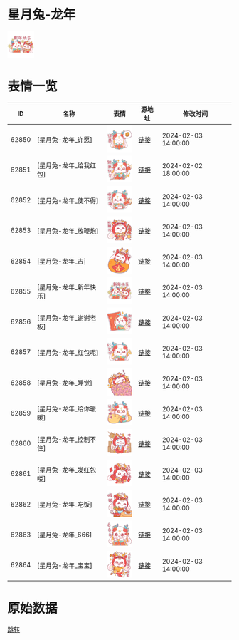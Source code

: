 # 星月兔-龙年

<img src="./cover.png" height="60" alt="cover" />

# 表情一览

|ID|名称|表情|源地址|修改时间|
|----|----|----|----|----|
|62850|[星月兔-龙年_许愿]|<img src="./pic/062850_%5B星月兔-龙年_许愿%5D.png" height="60" alt="许愿"/>|[链接](https://i0.hdslb.com/bfs/garb/fe6a673c464d72914ae068a807a86b4268ac1e38.png)|2024-02-03 14:00:00|
|62851|[星月兔-龙年_给我红包]|<img src="./pic/062851_%5B星月兔-龙年_给我红包%5D.png" height="60" alt="给我红包"/>|[链接](https://i0.hdslb.com/bfs/garb/9625501242b5d0b7aaf2b64ea0569e7e4b708575.png)|2024-02-02 18:00:00|
|62852|[星月兔-龙年_使不得]|<img src="./pic/062852_%5B星月兔-龙年_使不得%5D.png" height="60" alt="使不得"/>|[链接](https://i0.hdslb.com/bfs/garb/5b7ce410c66ba2933747233cdb6498a4af3368ce.png)|2024-02-03 14:00:00|
|62853|[星月兔-龙年_放鞭炮]|<img src="./pic/062853_%5B星月兔-龙年_放鞭炮%5D.png" height="60" alt="放鞭炮"/>|[链接](https://i0.hdslb.com/bfs/garb/71dfbb5e10d2268762702bb4822cb9d2ba9b920b.png)|2024-02-03 14:00:00|
|62854|[星月兔-龙年_吉]|<img src="./pic/062854_%5B星月兔-龙年_吉%5D.png" height="60" alt="吉"/>|[链接](https://i0.hdslb.com/bfs/garb/e6e7b4238eb28c446f3a0cc1481ad47f145bca0b.png)|2024-02-03 14:00:00|
|62855|[星月兔-龙年_新年快乐]|<img src="./pic/062855_%5B星月兔-龙年_新年快乐%5D.png" height="60" alt="新年快乐"/>|[链接](https://i0.hdslb.com/bfs/garb/bcc83e6729c390861188e803aab0e38ef8311a41.png)|2024-02-03 14:00:00|
|62856|[星月兔-龙年_谢谢老板]|<img src="./pic/062856_%5B星月兔-龙年_谢谢老板%5D.png" height="60" alt="谢谢老板"/>|[链接](https://i0.hdslb.com/bfs/garb/7488793758497cb10cfc6753064f94f1348f5dec.png)|2024-02-03 14:00:00|
|62857|[星月兔-龙年_红包呢]|<img src="./pic/062857_%5B星月兔-龙年_红包呢%5D.png" height="60" alt="红包呢"/>|[链接](https://i0.hdslb.com/bfs/garb/45962265407e00c410a2fd42329150d785b411ff.png)|2024-02-03 14:00:00|
|62858|[星月兔-龙年_睡觉]|<img src="./pic/062858_%5B星月兔-龙年_睡觉%5D.png" height="60" alt="睡觉"/>|[链接](https://i0.hdslb.com/bfs/garb/99a1f04561bfe0f49bd0a7464afb7347ea76622e.png)|2024-02-03 14:00:00|
|62859|[星月兔-龙年_给你暖暖]|<img src="./pic/062859_%5B星月兔-龙年_给你暖暖%5D.png" height="60" alt="给你暖暖"/>|[链接](https://i0.hdslb.com/bfs/garb/7a9f437c130d4cd07b8bda2c2816afd1dd79ba8d.png)|2024-02-03 14:00:00|
|62860|[星月兔-龙年_控制不住]|<img src="./pic/062860_%5B星月兔-龙年_控制不住%5D.png" height="60" alt="控制不住"/>|[链接](https://i0.hdslb.com/bfs/garb/9b1a0089f6f98b381ef737744cc09f2861cdea04.png)|2024-02-03 14:00:00|
|62861|[星月兔-龙年_发红包喽]|<img src="./pic/062861_%5B星月兔-龙年_发红包喽%5D.png" height="60" alt="发红包喽"/>|[链接](https://i0.hdslb.com/bfs/garb/f22f1a816e470b59e73391fb95cdb220e492b6de.png)|2024-02-03 14:00:00|
|62862|[星月兔-龙年_吃饭]|<img src="./pic/062862_%5B星月兔-龙年_吃饭%5D.png" height="60" alt="吃饭"/>|[链接](https://i0.hdslb.com/bfs/garb/c0b48822193df05086964fa7ba7c046de19938aa.png)|2024-02-03 14:00:00|
|62863|[星月兔-龙年_666]|<img src="./pic/062863_%5B星月兔-龙年_666%5D.png" height="60" alt="666"/>|[链接](https://i0.hdslb.com/bfs/garb/5d80c92ff2f517a742c13509f8f3eaa6344d0e3a.png)|2024-02-03 14:00:00|
|62864|[星月兔-龙年_宝宝]|<img src="./pic/062864_%5B星月兔-龙年_宝宝%5D.png" height="60" alt="宝宝"/>|[链接](https://i0.hdslb.com/bfs/garb/e2396c763c0c4116a0cf54ec14d5ddb94cfdcee6.png)|2024-02-03 14:00:00|

# 原始数据

[跳转](./raw.json)

